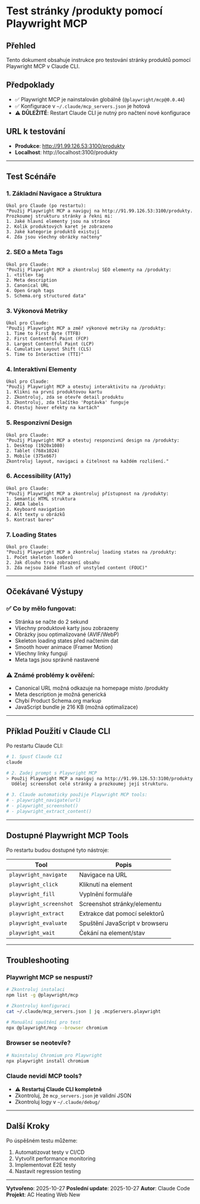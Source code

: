 # Test stránky /produkty pomocí Playwright MCP

## Přehled
Tento dokument obsahuje instrukce pro testování stránky produktů pomocí Playwright MCP v Claude CLI.

## Předpoklady
- ✅ Playwright MCP je nainstalován globálně (`@playwright/mcp@0.0.44`)
- ✅ Konfigurace v `~/.claude/mcp_servers.json` je hotová
- ⚠️ **DŮLEŽITÉ**: Restart Claude CLI je nutný pro načtení nové konfigurace

## URL k testování
- **Produkce**: http://91.99.126.53:3100/produkty
- **Localhost**: http://localhost:3100/produkty

---

## Test Scénáře

### 1. Základní Navigace a Struktura
```
Úkol pro Claude (po restartu):
"Použij Playwright MCP a naviguj na http://91.99.126.53:3100/produkty.
Prozkoumej strukturu stránky a řekni mi:
1. Jaké hlavní elementy jsou na stránce
2. Kolik produktových karet je zobrazeno
3. Jaké kategorie produktů existují
4. Zda jsou všechny obrázky načteny"
```

### 2. SEO a Meta Tags
```
Úkol pro Claude:
"Použij Playwright MCP a zkontroluj SEO elementy na /produkty:
1. <title> tag
2. Meta description
3. Canonical URL
4. Open Graph tags
5. Schema.org structured data"
```

### 3. Výkonová Metriky
```
Úkol pro Claude:
"Použij Playwright MCP a změř výkonové metriky na /produkty:
1. Time to First Byte (TTFB)
2. First Contentful Paint (FCP)
3. Largest Contentful Paint (LCP)
4. Cumulative Layout Shift (CLS)
5. Time to Interactive (TTI)"
```

### 4. Interaktivní Elementy
```
Úkol pro Claude:
"Použij Playwright MCP a otestuj interaktivitu na /produkty:
1. Klikni na první produktovou kartu
2. Zkontroluj, zda se otevře detail produktu
3. Zkontroluj, zda tlačítko 'Poptávka' funguje
4. Otestuj hover efekty na kartách"
```

### 5. Responzivní Design
```
Úkol pro Claude:
"Použij Playwright MCP a otestuj responzivní design na /produkty:
1. Desktop (1920x1080)
2. Tablet (768x1024)
3. Mobile (375x667)
Zkontroluj layout, navigaci a čitelnost na každém rozlišení."
```

### 6. Accessibility (A11y)
```
Úkol pro Claude:
"Použij Playwright MCP a zkontroluj přístupnost na /produkty:
1. Semantic HTML struktura
2. ARIA labels
3. Keyboard navigation
4. Alt texty u obrázků
5. Kontrast barev"
```

### 7. Loading States
```
Úkol pro Claude:
"Použij Playwright MCP a zkontroluj loading states na /produkty:
1. Počet skeleton loaderů
2. Jak dlouho trvá zobrazení obsahu
3. Zda nejsou žádné flash of unstyled content (FOUC)"
```

---

## Očekávané Výstupy

### ✅ Co by mělo fungovat:
- Stránka se načte do 2 sekund
- Všechny produktové karty jsou zobrazeny
- Obrázky jsou optimalizované (AVIF/WebP)
- Skeleton loading states před načtením dat
- Smooth hover animace (Framer Motion)
- Všechny linky fungují
- Meta tags jsou správně nastavené

### ⚠️ Známé problémy k ověření:
- Canonical URL možná odkazuje na homepage místo /produkty
- Meta description je možná generická
- Chybí Product Schema.org markup
- JavaScript bundle je 216 KB (možná optimalizace)

---

## Příklad Použití v Claude CLI

Po restartu Claude CLI:

```bash
# 1. Spusť Claude CLI
claude

# 2. Zadej prompt s Playwright MCP
> Použij Playwright MCP a naviguj na http://91.99.126.53:3100/produkty.
  Udělej screenshot celé stránky a prozkoumej její strukturu.

# 3. Claude automaticky použije Playwright MCP tools:
# - playwright_navigate(url)
# - playwright_screenshot()
# - playwright_extract_content()
```

---

## Dostupné Playwright MCP Tools

Po restartu budou dostupné tyto nástroje:

| Tool | Popis |
|------|-------|
| `playwright_navigate` | Navigace na URL |
| `playwright_click` | Kliknutí na element |
| `playwright_fill` | Vyplnění formuláře |
| `playwright_screenshot` | Screenshot stránky/elementu |
| `playwright_extract` | Extrakce dat pomocí selektorů |
| `playwright_evaluate` | Spuštění JavaScript v browseru |
| `playwright_wait` | Čekání na element/stav |

---

## Troubleshooting

### Playwright MCP se nespustí?
```bash
# Zkontroluj instalaci
npm list -g @playwright/mcp

# Zkontroluj konfiguraci
cat ~/.claude/mcp_servers.json | jq .mcpServers.playwright

# Manuální spuštění pro test
npx @playwright/mcp --browser chromium
```

### Browser se neotevře?
```bash
# Nainstaluj Chromium pro Playwright
npx playwright install chromium
```

### Claude nevidí MCP tools?
- ⚠️ **Restartuj Claude CLI kompletně**
- Zkontroluj, že `mcp_servers.json` je validní JSON
- Zkontroluj logy v `~/.claude/debug/`

---

## Další Kroky

Po úspěšném testu můžeme:
1. Automatizovat testy v CI/CD
2. Vytvořit performance monitoring
3. Implementovat E2E testy
4. Nastavit regression testing

---

**Vytvořeno**: 2025-10-27
**Poslední update**: 2025-10-27
**Autor**: Claude Code
**Projekt**: AC Heating Web New
